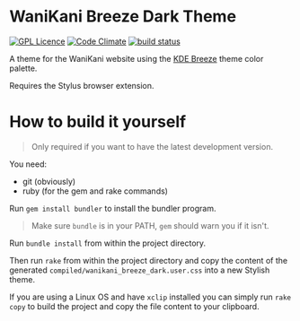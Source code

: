 # WaniKani Breeze Dark Theme

<!-- [![Install directly with Stylus](https://img.shields.io/badge/Install%20directly%20with-Stylus-285959.svg)](https://gitlab.com/valeth/wanikani-breeze-dark/raw/master/compiled/wanikani_breeze_dark.user.css) -->
[![GPL Licence](https://badges.frapsoft.com/os/gpl/gpl.svg?v=103)](https://opensource.org/licenses/GPL-3.0/)
[![Code Climate](https://codeclimate.com/github/valeth/wanikani-breeze-dark/badges/gpa.svg)](https://codeclimate.com/github/valeth/wanikani-breeze-dark)
[![build status](https://gitlab.com/valeth/wanikani-breeze-dark/badges/master/build.svg)](https://gitlab.com/valeth/wanikani-breeze-dark/commits/master)

A theme for the WaniKani website using the [KDE Breeze](https://community.kde.org/KDE_Visual_Design_Group/HIG/Color) theme color palette.

Requires the Stylus browser extension.

# How to build it yourself

> Only required if you want to have the latest development version.

You need:
- git (obviously)
- ruby (for the gem and rake commands)

Run `gem install bundler` to install the bundler program.

> Make sure `bundle` is in your PATH,
> `gem` should warn you if it isn't.

Run `bundle install` from within the project directory.

Then run `rake` from within the project directory and copy
the content of the generated `compiled/wanikani_breeze_dark.user.css` into a new Stylish theme.

If you are using a Linux OS and have `xclip` installed
you can simply run `rake copy` to build the project and copy the
file content to your clipboard.
